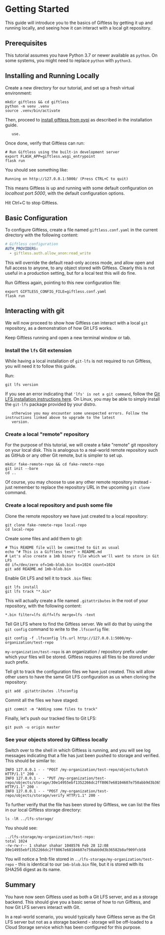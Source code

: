 Getting Started
===============

This guide will introduce you to the basics of Giftless by getting it up and running locally, and seeing how it can 
interact with a local git repository. 

## Prerequisites
This tutorial assumes you have Python 3.7 or newer available as `python`. On some systems, you might need to 
replace `python` with `python3`. 

## Installing and Running Locally
Create a new directory for our tutorial, and set up a fresh virtual environment:

```shell
mkdir giftless && cd giftless
python -m venv .venv
source .venv/bin/activate
```

Then, proceed to [install giftless from pypi](<installation:Running from Pypi package>) as described in the 
installation guide. 

```note:: For this tutorial, we will be using Flask's built-in development server. This is *not suitable* for production 
   use.
```

Once done, verify that Giftless can run:
```shell
# Run Giftless using the built-in development server
export FLASK_APP=giftless.wsgi_entrypoint
flask run
```

You should see something like: 

```shell
Running on http://127.0.0.1:5000/ (Press CTRL+C to quit)
```

This means Giftless is up and running with some default configuration on *localhost* port *5000*, with
the default configuration options. 

Hit Ctrl+C to stop Giftless.

## Basic Configuration 
To configure Giftless, create a file named `giftless.conf.yaml` in the current directory with the
following content:

```yaml
# Giftless configuration
AUTH_PROVIDERS:
  - giftless.auth.allow_anon:read_write
```

This will override the default read-only access mode, and allow open and full access to anyone, to any object stored 
with Giftless. Clearly this is not useful in a production setting, but for a local test this will do fine. 

Run Giftless again, pointing to this new configuration file:
```shell
export GIFTLESS_CONFIG_FILE=giftless.conf.yaml
flask run
```

## Interacting with git
We will now proceed to show how Giftless can interact with a local `git` repository, as a demonstration of how Git LFS 
works.

Keep Giftless running and open a new terminal window or tab. 

### Install the `lfs` Git extension
While having a local installation of `git-lfs` is not required to run Giftless, you will need 
it to follow this guide. 

Run:
```shell
git lfs version
```

If you see an error indicating that `'lfs' is not a git command`, follow the 
[Git LFS installation instructions here](https://git-lfs.github.com/). On Linux, you may be able
to simply install the `git-lfs` package provided by your distro. 

```important:: If you have git-lfs older than version 2.10, you will need to upgrade it to follow this tutorial, 
   otherwise you may encounter some unexpected errors. Follow the instructions linked above to upgrade to the latest
   version. 
```

### Create a local "remote" repository
For the purpose of this tutorial, we will create a fake "remote" git repository on your local disk. This is analogous 
to a real-world remote repository such as GitHub or any other Git remote, but is simpler to set up.

```shell
mkdir fake-remote-repo && cd fake-remote-repo
git init --bare
cd ..
```

Of course, you may choose to use any other remote repository instead - just remember to replace the repository URL 
in the upcoming `git clone` command. 

### Create a local repository and push some file
Clone the remote repository we have just created to a local repository:

```shell
git clone fake-remote-repo local-repo
cd local-repo
```

Create some files and add them to git:
```shell
# This README file will be committed to Git as usual
echo "# This is a Giftless test" > README.md
# Let's also create a 1mb binary file which we'll want to store in Git LFS 
dd if=/dev/zero of=1mb-blob.bin bs=1024 count=1024
git add README.md 1mb-blob.bin
```

Enable Git LFS and tell it to track `.bin` files:
```shell
git lfs install
git lfs track "*.bin"
```

This will actually create a file named `.gitattributes` in the root of your
repository, with the following content:

```shell
*.bin filter=lfs diff=lfs merge=lfs -text
```

Tell Git LFS where to find the Giftless server. We will do that by using the `git config` command to write to the 
`.lfsconfig` file: 
```shell
git config -f .lfsconfig lfs.url http://127.0.0.1:5000/my-organization/test-repo
```

`my-organization/test-repo` is an organization / repository prefix under which your files will be stored. 
Giftless requires all files to be stored under such prefix.  

Tell git to track the configuration files we have just created. This will allow other users to have the same Git LFS 
configuration as us when cloning the repository:
```shell
git add .gitattributes .lfsconfig
```

Commit all the files we have staged:
```shell
git commit -m "Adding some files to track"
```

Finally, let's push our tracked files to Git LFS:
```shell
git push -u origin master
```

### See your objects stored by Giftless locally

Switch over to the shell in which Giftless is running, and you will see log messages indicating that a file has just 
been pushed to storage and verified. This should be similar to:

```
INFO 127.0.0.1 - - "POST /my-organization/test-repo/objects/batch HTTP/1.1" 200 -
INFO 127.0.0.1 - - "PUT /my-organization/test-repo/objects/storage/30e14955ebf1352266dc2ff8067e68104607e750abb9d3b36582b8af909fcb58 HTTP/1.1" 200 -
INFO 127.0.0.1 - - "POST /my-organization/test-repo/objects/storage/verify HTTP/1.1" 200 -
```

To further verify that the file has been stored by Giftless, we can list the files in our local Giftless storage 
directory:

```shell
ls -lR ../lfs-storage/
```
You should see:
```shell
../lfs-storage/my-organization/test-repo:
total 1024
-rw-rw-r-- 1 shahar shahar 1048576 Feb 28 12:08 30e14955ebf1352266dc2ff8067e68104607e750abb9d3b36582b8af909fcb58
```

You will notice a 1mb file stored in `../lfs-storage/my-organization/test-repo` - this is identical to our `1mb-blob.bin`
file, but it is stored with its SHA256 digest as its name. 

## Summary

You have now seen Giftless used as both a Git LFS server, and as a storage backend. This should give you a basic sense
of how to run Giftless, and how Git LFS servers interact with Git. 

In a real-world scenario, you would typically have Giftless serve as the Git LFS server but not as a storage backend - 
storage will be off-loaded to a Cloud Storage service which has been configured for this purpose.  
